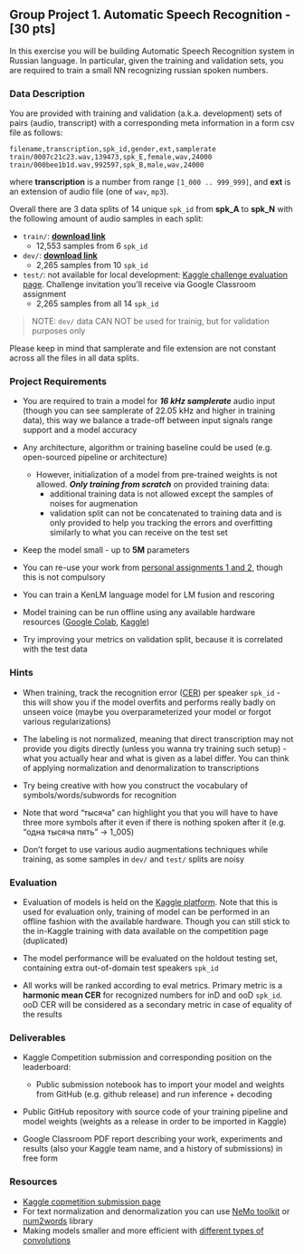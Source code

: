 
## Group Project 1. Automatic Speech Recognition - [30 pts]

In this exercise you will be building Automatic Speech Recognition system in Russian language. In particular, given the training and validation sets, you are required to train a small NN recognizing russian spoken numbers.


### Data Description

You are provided with training and validation (a.k.a. development) sets of pairs (audio, transcript) with a corresponding meta information in a form csv file as follows:

```
filename,transcription,spk_id,gender,ext,samplerate
train/0007c21c23.wav,139473,spk_E,female,wav,24000
train/000bee1b1d.wav,992597,spk_B,male,wav,24000
```

where **transcription** is a number from range `[1_000 .. 999_999]`, and **ext** is an extension of audio file (one of `wav`, `mp3`).

Overall there are 3 data splits of 14 unique `spk_id` from **spk_A** to **spk_N** with the following amount of audio samples in each split:
- `train/`: [**download link**](https://drive.google.com/file/d/15CpIWvVDA6mOlPxyI4-vicyXSqd-EcIb/view?usp=sharing)
    - 12,553 samples from 6 `spk_id` 
- `dev/`: [**download link**](https://drive.google.com/file/d/1Jlw09RSJjhJTxdN3VQj5Bph4zRNwOqSL/view?usp=sharing)
    - 2,265 samples from 10 `spk_id`
- `test/`: not available for local development: [Kaggle challenge evaluation page](https://www.kaggle.com/competitions/asr-numbers-recognition-in-russian). Challenge invitation you'll receive via Google Classroom assignment
    - 2,265 samples from all 14 `spk_id`

> NOTE: `dev/` data CAN NOT be used for trainig, but for validation purposes only

Please keep in mind that samplerate and file extension are not constant across all the files in all data splits.


### Project Requirements

- You are required to train a model for ***16 kHz samplerate*** audio input (though you can see samplerate of 22.05 kHz and higher in training data), this way we balance a trade-off between input signals range support and a model accuracy

- Any architecture, algorithm or training baseline could be used (e.g. open-sourced pipeline or architecture)
    - However, initialization of a model from pre-trained weights is not allowed. ***Only training from scratch*** on provided training data:
      - additional training data is not allowed except the samples of noises for augmenation
      - validation split can not be concatenated to training data and is only provided to help you tracking the errors and overfitting similarly to what you can receive on the test set

- Keep the model small - up to **5M** parameters

- You can re-use your work from [personal assignments 1 and 2](../../assignments/), though this is not compulsory

- You can train a KenLM language model for LM fusion and rescoring

- Model training can be run offline using any available hardware resources ([Google Colab](https://colab.research.google.com/), [Kaggle](https://www.kaggle.com/))

- Try improving your metrics on validation split, because it is correlated with the test data


### Hints 

* When training, track the recognition error ([CER](https://lightning.ai/docs/torchmetrics/stable/text/char_error_rate.html)) per speaker `spk_id` - this will show you if the model overfits and performs really badly on unseen voice (maybe you overparameterized your model or forgot various regularizations)

* The labeling is not normalized, meaning that direct transcription may not provide you digits directly (unless you wanna try training such setup) - what you actually hear and what is given as a label differ. You can think of applying normalization and denormalization to transcriptions

* Try being creative with how you construct the vocabulary of symbols/words/subwords for recognition

* Note that word “тысяча” can highlight you that you will have to have three more symbols after it even if there is nothing spoken after it (e.g. “одна тысяча пять” -> 1_005)

* Don’t forget to use various audio augmentations techniques while training, as some samples in `dev/` and `test/` splits are noisy


### Evaluation

- Evaluation of models is held on the [Kaggle platform](https://www.kaggle.com/competitions/asr-numbers-recognition-in-russian). Note that this is used for evaluation only, training of model can be performed in an offline fashion with the available hardware. Though you can still stick to the in-Kaggle training with data available on the competition page (duplicated)

- The model performance will be evaluated on the holdout testing set, containing extra out-of-domain test speakers `spk_id`

- All works will be ranked according to eval metrics. Primary metric is a **harmonic mean CER** for recognized numbers for inD and ooD `spk_id`. ooD CER will be considered as a secondary metric in case of equality of the results


### Deliverables

- Kaggle Competition submission and corresponding position on the leaderboard:
    - Public submission notebook has to import your model and weights from GitHub (e.g. github release) and run inference + decoding

- Public GitHub repository with source code of your training pipeline and model weights (weights as a release in order to be imported in Kaggle)

- Google Classroom PDF report describing your work, experiments and results (also your Kaggle team name, and a history of submissions) in free form


### Resources

- [Kaggle copmetition submission page](https://www.kaggle.com/competitions/asr-numbers-recognition-in-russian)
- For text normalization and denormalization you can use [NeMo toolkit](https://github.com/NVIDIA/NeMo-text-processing/blob/main/tutorials/Text_(Inverse)_Normalization.ipynb) or [num2words](https://pypi.org/project/num2words/) library
- Making models smaller and more efficient with [different types of convolutions](https://animatedai.github.io/)
